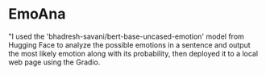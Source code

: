 # EmoAna
"I used the 'bhadresh-savani/bert-base-uncased-emotion' model from Hugging Face to analyze the possible emotions in a sentence and output the most likely emotion along with its probability, then deployed it to a local web page using the Gradio.
